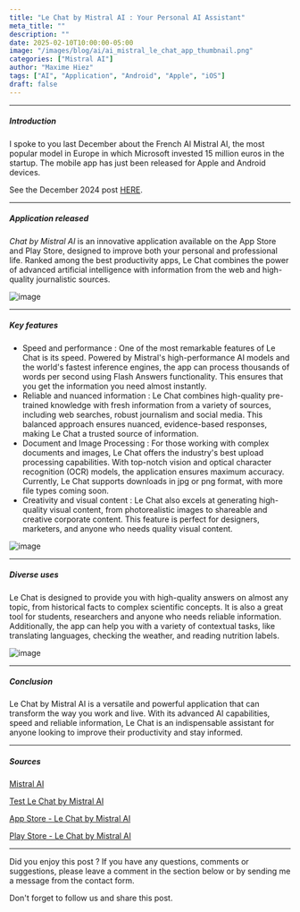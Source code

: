 ```yaml
---
title: "Le Chat by Mistral AI : Your Personal AI Assistant"
meta_title: ""
description: ""
date: 2025-02-10T10:00:00-05:00
image: "/images/blog/ai/ai_mistral_le_chat_app_thumbnail.png"
categories: ["Mistral AI"]
author: "Maxime Hiez"
tags: ["AI", "Application", "Android", "Apple", "iOS"]
draft: false
---
```

---

##### Introduction
I spoke to you last December about the French AI Mistral AI, the most popular model in Europe in which Microsoft invested 15 million euros in the startup. The mobile app has just been released for Apple and Android devices.

See the December 2024 post [HERE](https://maxime.hiez.ca/blog/2024-12-15-ai-mistral-introducing-mistral-large-2411).

---

##### Application released
*Chat by Mistral AI* is an innovative application available on the App Store and Play Store, designed to improve both your personal and professional life. Ranked among the best productivity apps, Le Chat combines the power of advanced artificial intelligence with information from the web and high-quality journalistic sources.

![image](/images/blog/ai/ai_mistral_le_chat_app_001.png)

---

##### Key features
- Speed ​​and performance : One of the most remarkable features of Le Chat is its speed. Powered by Mistral's high-performance AI models and the world's fastest inference engines, the app can process thousands of words per second using Flash Answers functionality. This ensures that you get the information you need almost instantly.
- Reliable and nuanced information : Le Chat combines high-quality pre-trained knowledge with fresh information from a variety of sources, including web searches, robust journalism and social media. This balanced approach ensures nuanced, evidence-based responses, making Le Chat a trusted source of information.
- Document and Image Processing : For those working with complex documents and images, Le Chat offers the industry's best upload processing capabilities. With top-notch vision and optical character recognition (OCR) models, the application ensures maximum accuracy. Currently, Le Chat supports downloads in jpg or png format, with more file types coming soon.
- Creativity and visual content : Le Chat also excels at generating high-quality visual content, from photorealistic images to shareable and creative corporate content. This feature is perfect for designers, marketers, and anyone who needs quality visual content.

![image](/images/blog/ai/ai_mistral_le_chat_app_002.png)

---

##### Diverse uses
Le Chat is designed to provide you with high-quality answers on almost any topic, from historical facts to complex scientific concepts. It is also a great tool for students, researchers and anyone who needs reliable information. Additionally, the app can help you with a variety of contextual tasks, like translating languages, checking the weather, and reading nutrition labels.

![image](/images/blog/ai/ai_mistral_introducing_large_2411_001.png)

---

##### Conclusion
Le Chat by Mistral AI is a versatile and powerful application that can transform the way you work and live. With its advanced AI capabilities, speed and reliable information, Le Chat is an indispensable assistant for anyone looking to improve their productivity and stay informed.

---

##### Sources
[Mistral AI](https://mistral.ai/en)

[Test Le Chat by Mistral AI](https://chat.mistral.ai/chat)

[App Store - Le Chat by Mistral AI](https://apps.apple.com/us/app/le-chat-by-mistral-ai/id6740410176)

[Play Store - Le Chat by Mistral AI](https://play.google.com/store/apps/details?id=ai.mistral.chat)

---


Did you enjoy this post ? If you have any questions, comments or suggestions, please leave a comment in the section below or by sending me a message from the contact form.

Don't forget to follow us and share this post.
